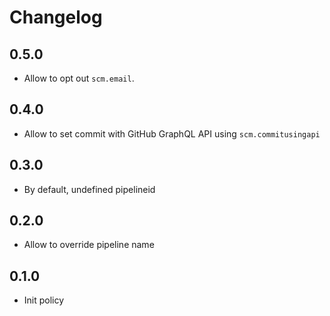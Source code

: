 # Changelog

## 0.5.0

* Allow to opt out `scm.email`.

## 0.4.0

* Allow to set commit with GitHub GraphQL API using `scm.commitusingapi`

## 0.3.0
 
* By default, undefined pipelineid

## 0.2.0

* Allow to override pipeline name

## 0.1.0

* Init policy
